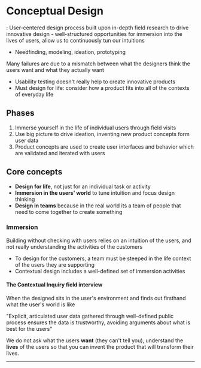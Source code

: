# Conceptual Design

: User-centered design process built upon in-depth field research to drive innovative design - well-structured opportunities for immersion into the lives of users, allow us to continuously tun our intuitions
- Needfinding, modeling, ideation, prototyping


Many failures are due to a mismatch between what the designers think the users want and what they actually want 

- Usability testing doesn't really help to create innovative products 
- Must design for life: consider how a product fits into all of the contexts of everyday life

## Phases
1. Immerse yourself in the life of individual users through field visits
2. Use big picture to drive ideation, inventing new product concepts form user data
3. Product concepts are used to create user interfaces and behavior which are validated and iterated with users

## Core concepts
- **Design for life**, not just for an individual task or activity
- **Immersion in the users' world** to tune intuition and focus design thinking
- **Design in teams** because in the real world its a team of people that need to come together to create something

### Immersion
Building without checking with users relies on an intuition of the users, and not really understanding the activities of the customers
- To design for the customers, a team must be steeped in the life context of the users they are supporting
- Contextual design includes a well-defined set of immersion activities 

#### The Contextual Inquiry field interview
When the designed sits in the user's environment and finds out firsthand what the user's world is like

"Explicit, articulated user data gathered through well-defined public process ensures the data is trustworthy, avoiding arguments about what is best for the users"

We do not ask what the users **want** (they can't tell you),  understand the **lives** of the users so that you can invent the product that will transform their lives.


---


